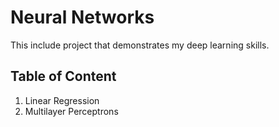 # Neural Networks
This include project that demonstrates my deep learning skills.

## Table of Content
1. Linear Regression
2. Multilayer Perceptrons

